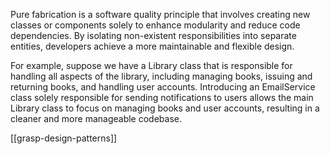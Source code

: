 Pure fabrication is a software quality principle that involves creating new classes or components solely to enhance modularity and reduce code dependencies. By isolating non-existent responsibilities into separate entities, developers achieve a more maintainable and flexible design. 

For example, suppose we have a Library class that is responsible for handling all aspects of the library, including managing books, issuing and returning books, and handling user accounts. Introducing an EmailService class solely responsible for sending notifications to users allows the main Library class to focus on managing books and user accounts, resulting in a cleaner and more manageable codebase.

[[grasp-design-patterns]]